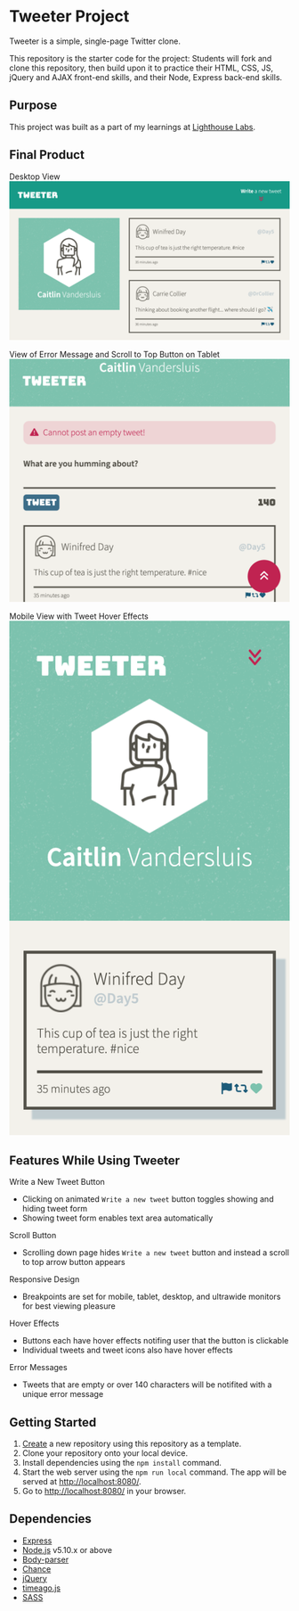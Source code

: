 # Tweeter Project

Tweeter is a simple, single-page Twitter clone.

This repository is the starter code for the project: Students will fork and clone this repository, then build upon it to practice their HTML, CSS, JS, jQuery and AJAX front-end skills, and their Node, Express back-end skills.

## Purpose

This project was built as a part of my learnings at [Lighthouse Labs](https://www.lighthouselabs.ca).

## Final Product
Desktop View
!["Desktop View"](docs/desktop_view.png)

View of Error Message and Scroll to Top Button on Tablet
!["Tablet View"](docs/error_and_button_view.png)

Mobile View with Tweet Hover Effects
!["Mobile View"](docs/mobile_view_hover.png)

## Features While Using Tweeter

Write a New Tweet Button
- Clicking on animated `Write a new tweet` button toggles showing and hiding tweet form
- Showing tweet form enables text area automatically

Scroll Button
- Scrolling down page hides `Write a new tweet` button and instead a scroll to top arrow button appears

Responsive Design
- Breakpoints are set for mobile, tablet, desktop, and ultrawide monitors for best viewing pleasure

Hover Effects
- Buttons each have hover effects notifing user that the button is clickable
- Individual tweets and tweet icons also have hover effects

Error Messages
- Tweets that are empty or over 140 characters will be notifited with a unique error message

## Getting Started

1. [Create](https://docs.github.com/en/repositories/creating-and-managing-repositories/creating-a-repository-from-a-template) a new repository using this repository as a template.
2. Clone your repository onto your local device.
3. Install dependencies using the `npm install` command.
3. Start the web server using the `npm run local` command. The app will be served at <http://localhost:8080/>.
4. Go to <http://localhost:8080/> in your browser.

## Dependencies

- [Express](https://expressjs.com)
- [Node.js](https://nodejs.org) v5.10.x or above
- [Body-parser](https://www.npmjs.com/package/body-parser)
- [Chance](https://www.npmjs.com/package/chance)
- [jQuery](https://jquery.com/)
- [timeago.js](https://cdnjs.com/libraries/timeago.js)
- [SASS](https://www.npmjs.com/package/sass)